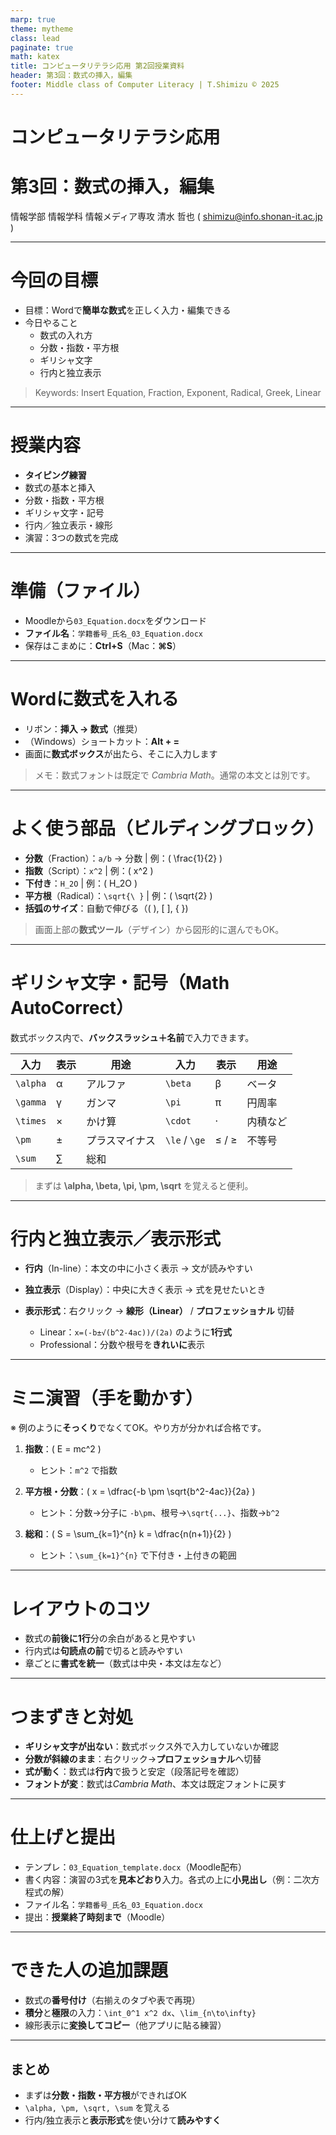 ```yaml
---
marp: true
theme: mytheme
class: lead
paginate: true
math: katex
title: コンピュータリテラシ応用 第2回授業資料
header: 第3回：数式の挿入，編集
footer: Middle class of Computer Literacy | T.Shimizu © 2025
---
```


# コンピュータリテラシ応用
# 第3回：数式の挿入，編集

情報学部 情報学科 情報メディア専攻
清水 哲也 ( shimizu@info.shonan-it.ac.jp )

---

# 今回の目標

* 目標：Wordで**簡単な数式**を正しく入力・編集できる
* 今日やること
  * 数式の入れ方
  * 分数・指数・平方根
  * ギリシャ文字
  * 行内と独立表示

> Keywords: Insert Equation, Fraction, Exponent, Radical, Greek, Linear

---

# 授業内容

- **タイピング練習**
- 数式の基本と挿入
- 分数・指数・平方根
- ギリシャ文字・記号
- 行内／独立表示・線形
- 演習：3つの数式を完成


---

# 準備（ファイル）

* Moodleから`03_Equation.docx`をダウンロード
* **ファイル名**：`学籍番号_氏名_03_Equation.docx`
* 保存はこまめに：**Ctrl+S**（Mac：**⌘S**）

---

# Wordに数式を入れる

* リボン：**挿入 → 数式**（推奨）
* （Windows）ショートカット：**Alt + =**
* 画面に**数式ボックス**が出たら、そこに入力します

> メモ：数式フォントは既定で *Cambria Math*。通常の本文とは別です。

---

# よく使う部品（ビルディングブロック）

* **分数**（Fraction）：`a/b` → 分数 | 例：( \frac{1}{2} )
* **指数**（Script）：`x^2` | 例：( x^2 )
* **下付き**：`H_2O` | 例：( H_2O )
* **平方根**（Radical）：`\sqrt{\ }` | 例：( \sqrt{2} )
* **括弧のサイズ**：自動で伸びる（( ), [ ], { })

> 画面上部の**数式ツール**（デザイン）から図形的に選んでもOK。

---

# ギリシャ文字・記号（Math AutoCorrect）

数式ボックス内で、**バックスラッシュ＋名前**で入力できます。

| 入力            | 表示    | 用途      |入力            | 表示    | 用途      |
| ------------- | ----- | ------- | ------------- | ----- | ------- |
| `\alpha`      | α     | アルファ    | `\beta`       | β     | ベータ     |
| `\gamma`      | γ     | ガンマ     | `\pi`         | π     | 円周率     |
| `\times`      | ×     | かけ算     | `\cdot`       | ·     | 内積など    |
| `\pm`         | ±     | プラスマイナス | `\le` / `\ge` | ≤ / ≥ | 不等号     |
| `\sum`        | ∑     | 総和      |

> まずは **\alpha, \beta, \pi, \pm, \sqrt** を覚えると便利。

---

# 行内と独立表示／表示形式

* **行内**（In-line）：本文の中に小さく表示 → 文が読みやすい
* **独立表示**（Display）：中央に大きく表示 → 式を見せたいとき
* **表示形式**：右クリック → **線形（Linear）** / **プロフェッショナル** 切替

  * Linear：`x=(-b±√(b^2-4ac))/(2a)` のように**1行式**
  * Professional：分数や根号を**きれいに**表示

---

# ミニ演習（手を動かす）

※ 例のように**そっくり**でなくてOK。やり方が分かれば合格です。

1. **指数**：( E = mc^2 )

   * ヒント：`m^2` で指数
2. **平方根・分数**：( x = \dfrac{-b \pm \sqrt{b^2-4ac}}{2a} )

   * ヒント：分数→分子に `-b\pm`、根号→`\sqrt{...}`、指数→`b^2`
3. **総和**：( S = \sum_{k=1}^{n} k = \dfrac{n(n+1)}{2} )

   * ヒント：`\sum_{k=1}^{n}` で下付き・上付きの範囲

---

# レイアウトのコツ

* 数式の**前後に1行**分の余白があると見やすい
* 行内式は**句読点の前**で切ると読みやすい
* 章ごとに**書式を統一**（数式は中央・本文は左など）

---

# つまずきと対処

* **ギリシャ文字が出ない**：数式ボックス外で入力していないか確認
* **分数が斜線のまま**：右クリック→**プロフェッショナル**へ切替
* **式が動く**：数式は**行内**で扱うと安定（段落記号を確認）
* **フォントが変**：数式は*Cambria Math*、本文は既定フォントに戻す

---

# 仕上げと提出

* テンプレ：`03_Equation_template.docx`（Moodle配布）
* 書く内容：演習の3式を**見本どおり**入力。各式の上に**小見出し**（例：二次方程式の解）
* ファイル名：`学籍番号_氏名_03_Equation.docx`
* 提出：**授業終了時刻まで**（Moodle）

---

# できた人の追加課題

* 数式の**番号付け**（右揃えのタブや表で再現）
* **積分**と**極限**の入力：`\int_0^1 x^2 dx`、`\lim_{n\to\infty}`
* 線形表示に**変換してコピー**（他アプリに貼る練習）

---

## まとめ

* まずは**分数・指数・平方根**ができればOK
* `\alpha, \pm, \sqrt, \sum` を覚える
* 行内/独立表示と**表示形式**を使い分けて**読みやすく**
